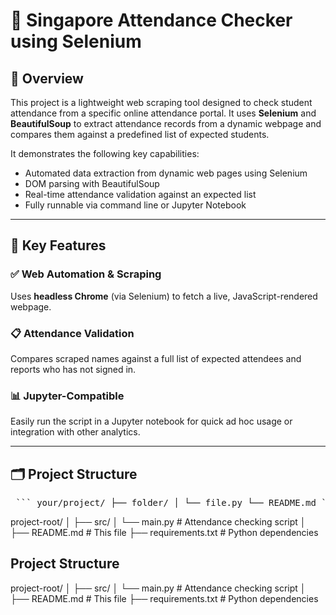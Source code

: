 # 📝 Singapore Attendance Checker using Selenium

## 🧠 Overview

This project is a lightweight web scraping tool designed to check student attendance from a specific online attendance portal. It uses **Selenium** and **BeautifulSoup** to extract attendance records from a dynamic webpage and compares them against a predefined list of expected students.

It demonstrates the following key capabilities:

- Automated data extraction from dynamic web pages using Selenium
- DOM parsing with BeautifulSoup
- Real-time attendance validation against an expected list
- Fully runnable via command line or Jupyter Notebook

---

## 🔑 Key Features

### ✅ Web Automation & Scraping
Uses **headless Chrome** (via Selenium) to fetch a live, JavaScript-rendered webpage.

### 📋 Attendance Validation
Compares scraped names against a full list of expected attendees and reports who has not signed in.

### 📊 Jupyter-Compatible
Easily run the script in a Jupyter notebook for quick ad hoc usage or integration with other analytics.

---

## 🗂️ Project Structure

<pre> ``` your/project/ ├── folder/ │ └── file.py └── README.md ``` </pre>
project-root/
│
├── src/
│ └── main.py # Attendance checking script
│
├── README.md # This file
├── requirements.txt # Python dependencies


## Project Structure

project-root/
│
├── src/
│ └── main.py # Attendance checking script
│
├── README.md # This file
├── requirements.txt # Python dependencies
